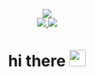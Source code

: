 <div id="header" align="center">
  <img src="https://i.gifer.com/ICU.gif">
  <div id="badges">
    <a href="https://t.me/trazetJet">
      <img src="https://img.shields.io/badge/Telegram-orange">
    </a>
    <a href="https://tenchat.ru/trazetJet">
      <img src="https://img.shields.io/badge/Tenchat-orange">
    </a>
  </div>

  <img src="https://Artem-netizen.com/ghpvc/?Artem-netizen&style=flat-square&color=orange" alt=""/>

  <h1>
    hi there
    <img src="https://media.giphy.com/media/hvRJCLFzcasrR4ia7z/giphy.gif" width="30px"/>
  </h1>
</div>
